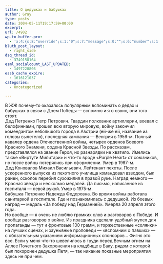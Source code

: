 ```yaml
---
title: О дедушках и бабушках
author: Gray
type: posts
date: 2004-05-11T19:17:59+00:00
excerpt:
url: /4902
wp-to-buffer-pro:
  - 'a:4:{s:8:"override";s:1:"0";s:7:"message";s:0:"";s:6:"number";s:1:"1";s:16:"alternateMessage";s:0:"";}'
bluth_post_layout:
  - right_side
dsq_thread_id:
  - 3749158164
esml_socialcount_LAST_UPDATED:
  - 1497220803
essb_cache_expire:
  - 1616121037
categories:
  - Uncategorized

---
```








В ЖЖ почему-то оказалось популярным вспоминать о дедах и бабушках в связи с Днем Победы &#8212; вспомню и я о своих, они того стоят.  
Дед Петренко Петр Петрович. Гвардии полковник артиллерии, воевал с белофиннами, прошел всю вторую мировую, войну закончил комендантом небольшого города в Австрии (ей-же ей, название из головы вылетело), последняя кампания &#8212; Венгрия в 1956-м. Полный кавалер ордена Отечественной войны, четырех орденов Боевого Красного Знамени, ордена Красной Звезды. По рассказам, представлялся на звание Героя, но разнарядки не хватило. Имелись также &#171;Виртути Милитари&#187; и что-то вроде &#171;Purple Heart&#187; от союзников, но после войны потерялись при оформлении. Умер в 1967-м.  
Дед Коновалов Михаил Васильевич. Лейтенант пехоты. После ускоренного выпуска из пехотного училища командовал взводом, был ранен, осколок перебил сухожилия в правой руке. Наград немного &#8212; Красная звезда и несколько медалей. Да письмо, написанное из госпиталя &#8212; левой рукой. Умер в 1975-м.  
Бабушка Петренко Надежда Федоровна. Во время войны работала санитаркой в госпитале. Где и познакомилась с дедушкой. Из боевых наград &#8212; медаль &#171;За победу над Германией&#187;. Умерла 20 апреля этого года.  
Но вообще &#8212; я очень не люблю громких слов и разговоров о Победе. И вообще разговоров о войне. Из праздника сделали удобный жупел для пропаганды &#8212; тут и фронтовые 100 грамм, и торжественные &#171;солянки&#187; на лучших сценах, и заунывные проповеди &#8212; &#171;вспомним о павших&#187; &#8212; с обязательным указанием информационных спонсоров&#8230; Фигня это все. Если у меня что-то шевелилось в груди перед Вечным огнем на Аллее Почетного Захоронения на кладбище в Баку, рядом с которой был похоронен дедушка Петя, &#8212; так никакие показные мероприятия здесь не при чем.